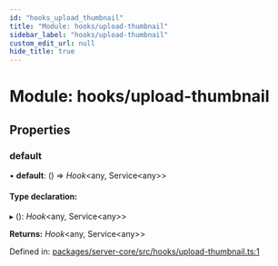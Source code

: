 ```yaml
---
id: "hooks_upload_thumbnail"
title: "Module: hooks/upload-thumbnail"
sidebar_label: "hooks/upload-thumbnail"
custom_edit_url: null
hide_title: true
---
```


# Module: hooks/upload-thumbnail

## Properties

### default

• **default**: () => *Hook*<any, Service<any\>\>

#### Type declaration:

▸ (): *Hook*<any, Service<any\>\>

**Returns:** *Hook*<any, Service<any\>\>

Defined in: [packages/server-core/src/hooks/upload-thumbnail.ts:1](https://github.com/xr3ngine/xr3ngine/blob/7e8e151f1/packages/server-core/src/hooks/upload-thumbnail.ts#L1)
